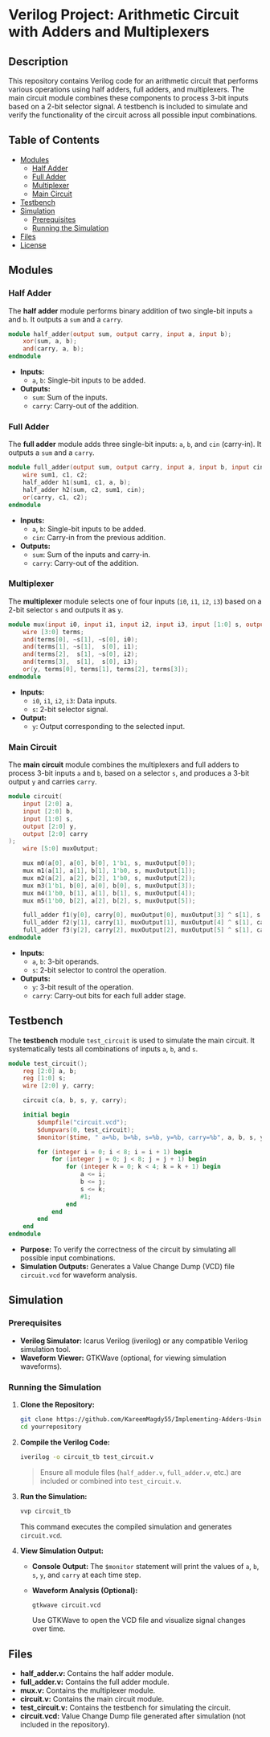 # Verilog Project: Arithmetic Circuit with Adders and Multiplexers

## Description

This repository contains Verilog code for an arithmetic circuit that performs various operations using half adders, full adders, and multiplexers. The main circuit module combines these components to process 3-bit inputs based on a 2-bit selector signal. A testbench is included to simulate and verify the functionality of the circuit across all possible input combinations.

## Table of Contents

- [Modules](#modules)
  - [Half Adder](#half-adder)
  - [Full Adder](#full-adder)
  - [Multiplexer](#multiplexer)
  - [Main Circuit](#main-circuit)
- [Testbench](#testbench)
- [Simulation](#simulation)
  - [Prerequisites](#prerequisites)
  - [Running the Simulation](#running-the-simulation)
- [Files](#files)
- [License](#license)

## Modules

### Half Adder

The **half adder** module performs binary addition of two single-bit inputs `a` and `b`. It outputs a `sum` and a `carry`.

```verilog
module half_adder(output sum, output carry, input a, input b);
    xor(sum, a, b);
    and(carry, a, b);
endmodule
```

- **Inputs:**
  - `a`, `b`: Single-bit inputs to be added.
- **Outputs:**
  - `sum`: Sum of the inputs.
  - `carry`: Carry-out of the addition.

### Full Adder

The **full adder** module adds three single-bit inputs: `a`, `b`, and `cin` (carry-in). It outputs a `sum` and a `carry`.

```verilog
module full_adder(output sum, output carry, input a, input b, input cin);
    wire sum1, c1, c2;
    half_adder h1(sum1, c1, a, b);
    half_adder h2(sum, c2, sum1, cin);
    or(carry, c1, c2);
endmodule
```

- **Inputs:**
  - `a`, `b`: Single-bit inputs to be added.
  - `cin`: Carry-in from the previous addition.
- **Outputs:**
  - `sum`: Sum of the inputs and carry-in.
  - `carry`: Carry-out of the addition.

### Multiplexer

The **multiplexer** module selects one of four inputs (`i0`, `i1`, `i2`, `i3`) based on a 2-bit selector `s` and outputs it as `y`.

```verilog
module mux(input i0, input i1, input i2, input i3, input [1:0] s, output y);
    wire [3:0] terms;
    and(terms[0], ~s[1], ~s[0], i0);
    and(terms[1], ~s[1],  s[0], i1);
    and(terms[2],  s[1], ~s[0], i2);
    and(terms[3],  s[1],  s[0], i3);
    or(y, terms[0], terms[1], terms[2], terms[3]);
endmodule
```

- **Inputs:**
  - `i0`, `i1`, `i2`, `i3`: Data inputs.
  - `s`: 2-bit selector signal.
- **Output:**
  - `y`: Output corresponding to the selected input.

### Main Circuit

The **main circuit** module combines the multiplexers and full adders to process 3-bit inputs `a` and `b`, based on a selector `s`, and produces a 3-bit output `y` and carries `carry`.

```verilog
module circuit(
    input [2:0] a, 
    input [2:0] b, 
    input [1:0] s, 
    output [2:0] y, 
    output [2:0] carry
);
    wire [5:0] muxOutput;

    mux m0(a[0], a[0], b[0], 1'b1, s, muxOutput[0]);
    mux m1(a[1], a[1], b[1], 1'b0, s, muxOutput[1]);
    mux m2(a[2], a[2], b[2], 1'b0, s, muxOutput[2]);
    mux m3(1'b1, b[0], a[0], b[0], s, muxOutput[3]);
    mux m4(1'b0, b[1], a[1], b[1], s, muxOutput[4]);
    mux m5(1'b0, b[2], a[2], b[2], s, muxOutput[5]);

    full_adder f1(y[0], carry[0], muxOutput[0], muxOutput[3] ^ s[1], s[1]);
    full_adder f2(y[1], carry[1], muxOutput[1], muxOutput[4] ^ s[1], carry[0]);
    full_adder f3(y[2], carry[2], muxOutput[2], muxOutput[5] ^ s[1], carry[1]);
endmodule
```

- **Inputs:**
  - `a`, `b`: 3-bit operands.
  - `s`: 2-bit selector to control the operation.
- **Outputs:**
  - `y`: 3-bit result of the operation.
  - `carry`: Carry-out bits for each full adder stage.

## Testbench

The **testbench** module `test_circuit` is used to simulate the main circuit. It systematically tests all combinations of inputs `a`, `b`, and `s`.

```verilog
module test_circuit();
    reg [2:0] a, b;
    reg [1:0] s;
    wire [2:0] y, carry;

    circuit c(a, b, s, y, carry);

    initial begin
        $dumpfile("circuit.vcd");
        $dumpvars(0, test_circuit);
        $monitor($time, " a=%b, b=%b, s=%b, y=%b, carry=%b", a, b, s, y, carry);

        for (integer i = 0; i < 8; i = i + 1) begin
            for (integer j = 0; j < 8; j = j + 1) begin
                for (integer k = 0; k < 4; k = k + 1) begin
                    a <= i;
                    b <= j;
                    s <= k;
                    #1;
                end
            end
        end
    end
endmodule
```

- **Purpose:** To verify the correctness of the circuit by simulating all possible input combinations.
- **Simulation Outputs:** Generates a Value Change Dump (VCD) file `circuit.vcd` for waveform analysis.

## Simulation

### Prerequisites

- **Verilog Simulator:** Icarus Verilog (iverilog) or any compatible Verilog simulation tool.
- **Waveform Viewer:** GTKWave (optional, for viewing simulation waveforms).

### Running the Simulation

1. **Clone the Repository:**

   ```bash
   git clone https://github.com/KareemMagdy55/Implementing-Adders-Using-Verilog.git
   cd yourrepository
   ```

2. **Compile the Verilog Code:**

   ```bash
   iverilog -o circuit_tb test_circuit.v
   ```

   > Ensure all module files (`half_adder.v`, `full_adder.v`, etc.) are included or combined into `test_circuit.v`.

3. **Run the Simulation:**

   ```bash
   vvp circuit_tb
   ```

   This command executes the compiled simulation and generates `circuit.vcd`.

4. **View Simulation Output:**

   - **Console Output:** The `$monitor` statement will print the values of `a`, `b`, `s`, `y`, and `carry` at each time step.

   - **Waveform Analysis (Optional):**

     ```bash
     gtkwave circuit.vcd
     ```

     Use GTKWave to open the VCD file and visualize signal changes over time.

## Files

- **half_adder.v:** Contains the half adder module.
- **full_adder.v:** Contains the full adder module.
- **mux.v:** Contains the multiplexer module.
- **circuit.v:** Contains the main circuit module.
- **test_circuit.v:** Contains the testbench for simulating the circuit.
- **circuit.vcd:** Value Change Dump file generated after simulation (not included in the repository).
